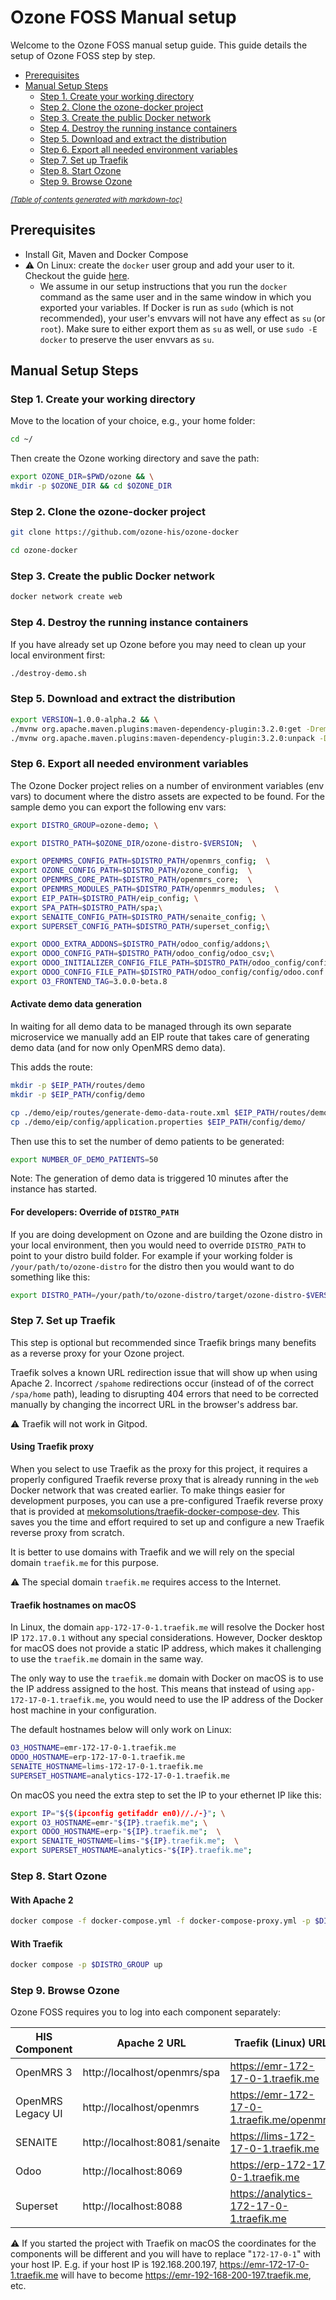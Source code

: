 # Ozone FOSS Manual setup

Welcome to the Ozone FOSS manual setup guide. This guide details the setup of Ozone FOSS step by step.

- [Prerequisites](#prerequisites)
- [Manual Setup Steps](#manual-setup-steps)
  * [Step 1. Create your working directory](#step-1-create-your-working-directory)
  * [Step 2. Clone the ozone-docker project](#step-2-clone-the-ozone-docker-project)
  * [Step 3. Create the public Docker network](#step-3-create-the-public-docker-network)
  * [Step 4. Destroy the running instance containers](#step-4-destroy-the-running-instance-containers)
  * [Step 5. Download and extract the distribution](#step-5-download-and-extract-the-distribution)
  * [Step 6. Export all needed environment variables](#step-6-export-all-needed-environment-variables)
  * [Step 7. Set up Traefik](#step-7-set-up-traefik)
  * [Step 8. Start Ozone](#step-8-start-ozone)
  * [Step 9. Browse Ozone](#step-9-browse-ozone)

<small><i><a href='http://ecotrust-canada.github.io/markdown-toc/'>(Table of contents generated with markdown-toc)</a></i></small>

## Prerequisites
* Install Git, Maven and Docker Compose
* ⚠️ On Linux: create the `docker` user group and add your user to it. Checkout the guide [here](https://docs.docker.com/engine/install/linux-postinstall/#manage-docker-as-a-non-root-user).
  * We assume in our setup instructions that you run the `docker` command as the same user and in the same window in which you exported your variables. If Docker is run as `sudo` (which is not recommended), your user's envvars will not have any effect as `su` (or `root`). Make sure to either export them as `su` as well, or use `sudo -E docker` to preserve the user envvars as `su`.


## Manual Setup Steps
### Step 1. Create your working directory

Move to the location of your choice, e.g., your home folder:

```bash
cd ~/
```

Then create the Ozone working directory and save the path:
```bash
export OZONE_DIR=$PWD/ozone && \
mkdir -p $OZONE_DIR && cd $OZONE_DIR
```
### Step 2. Clone the ozone-docker project

```bash
git clone https://github.com/ozone-his/ozone-docker
```

```bash
cd ozone-docker
```

### Step 3. Create the public Docker network
```bash
docker network create web
```

### Step 4. Destroy the running instance containers
If you have already set up Ozone before you may need to clean up your local environment first:

```bash
./destroy-demo.sh
```

### Step 5. Download and extract the distribution

```bash
export VERSION=1.0.0-alpha.2 && \
./mvnw org.apache.maven.plugins:maven-dependency-plugin:3.2.0:get -DremoteRepositories=https://nexus.mekomsolutions.net/repository/maven-public -Dartifact=com.ozonehis:ozone-distro:$VERSION:zip -Dtransitive=false --legacy-local-repository && \
./mvnw org.apache.maven.plugins:maven-dependency-plugin:3.2.0:unpack -Dproject.basedir=$OZONE_DIR -Dartifact=com.ozonehis:ozone-distro:$VERSION:zip -DoutputDirectory=$OZONE_DIR/ozone-distro-$VERSION
```

### Step 6. Export all needed environment variables

The Ozone Docker project relies on a number of environment variables (env vars) to document where the distro assets are expected to be found.
For the sample demo you can export the following env vars:
```bash
export DISTRO_GROUP=ozone-demo; \

export DISTRO_PATH=$OZONE_DIR/ozone-distro-$VERSION;  \

export OPENMRS_CONFIG_PATH=$DISTRO_PATH/openmrs_config;  \
export OZONE_CONFIG_PATH=$DISTRO_PATH/ozone_config;  \
export OPENMRS_CORE_PATH=$DISTRO_PATH/openmrs_core;  \
export OPENMRS_MODULES_PATH=$DISTRO_PATH/openmrs_modules;  \
export EIP_PATH=$DISTRO_PATH/eip_config; \
export SPA_PATH=$DISTRO_PATH/spa;\
export SENAITE_CONFIG_PATH=$DISTRO_PATH/senaite_config; \
export SUPERSET_CONFIG_PATH=$DISTRO_PATH/superset_config;\

export ODOO_EXTRA_ADDONS=$DISTRO_PATH/odoo_config/addons;\
export ODOO_CONFIG_PATH=$DISTRO_PATH/odoo_config/odoo_csv;\
export ODOO_INITIALIZER_CONFIG_FILE_PATH=$DISTRO_PATH/odoo_config/config/initializer_config.json;\
export ODOO_CONFIG_FILE_PATH=$DISTRO_PATH/odoo_config/config/odoo.conf
export O3_FRONTEND_TAG=3.0.0-beta.8
```

#### Activate demo data generation
In waiting for all demo data to be managed through its own separate microservice we manually add an EIP route that takes care of generating demo data (and for now only OpenMRS demo data).

This adds the route:
```bash
mkdir -p $EIP_PATH/routes/demo
mkdir -p $EIP_PATH/config/demo

cp ./demo/eip/routes/generate-demo-data-route.xml $EIP_PATH/routes/demo/
cp ./demo/eip/config/application.properties $EIP_PATH/config/demo/
```
Then use this to set the number of demo patients to be generated:
```bash
export NUMBER_OF_DEMO_PATIENTS=50
```
Note: The generation of demo data is triggered 10 minutes after the instance has started.

#### For developers: Override of `DISTRO_PATH`

If you are doing development on Ozone and are building the Ozone distro in your local environment, then you would need to override `DISTRO_PATH` to point to your distro build folder. For example if your working folder is `/your/path/to/ozone-distro` for the distro then you would want to do something like this:
```bash
export DISTRO_PATH=/your/path/to/ozone-distro/target/ozone-distro-$VERSION
```

### Step 7. Set up Traefik

This step is optional but recommended since Traefik brings many benefits as a reverse proxy for your Ozone project. 

Traefik solves a known URL redirection issue that will show up when using Apache 2. Incorrect `/spahome` redirections occur (instead of of the correct `/spa/home` path), leading to disrupting 404 errors that need to be corrected manually by changing the incorrect URL in the browser's address bar.

⚠️ Traefik will not work in Gitpod.

#### Using Traefik proxy

When you select to use Traefik as the proxy for this project, it requires a properly configured Traefik reverse proxy that is already running in the `web` Docker network that was created earlier.
To make things easier for development purposes, you can use a pre-configured Traefik reverse proxy that is provided at [mekomsolutions/traefik-docker-compose-dev](https://github.com/mekomsolutions/traefik-docker-compose-dev). This saves you the time and effort required to set up and configure a new Traefik reverse proxy from scratch.

It is better to use domains with Traefik and we will rely on the special domain `traefik.me` for this purpose.

⚠️ The special domain `traefik.me` requires access to the Internet.

#### Traefik hostnames on macOS

In Linux, the domain `app-172-17-0-1.traefik.me` will resolve the Docker host IP `172.17.0.1` without any special considerations. However, Docker desktop for macOS does not provide a static IP address, which makes it challenging to use the `traefik.me` domain in the same way.

The only way to use the `traefik.me` domain with Docker on macOS is to use the IP address assigned to the host. This means that instead of using `app-172-17-0-1.traefik.me`, you would need to use the IP address of the Docker host machine in your configuration.

The default hostnames below will only work on Linux:
```bash
O3_HOSTNAME=emr-172-17-0-1.traefik.me
ODOO_HOSTNAME=erp-172-17-0-1.traefik.me
SENAITE_HOSTNAME=lims-172-17-0-1.traefik.me
SUPERSET_HOSTNAME=analytics-172-17-0-1.traefik.me
```
On macOS you need the extra step to set the IP to your ethernet IP like this:
```bash
export IP="${$(ipconfig getifaddr en0)//./-}"; \
export O3_HOSTNAME=emr-"${IP}.traefik.me"; \
export ODOO_HOSTNAME=erp-"${IP}.traefik.me";  \
export SENAITE_HOSTNAME=lims-"${IP}.traefik.me";  \
export SUPERSET_HOSTNAME=analytics-"${IP}.traefik.me";  
```

### Step 8. Start Ozone
#### With Apache 2

```bash
docker compose -f docker-compose.yml -f docker-compose-proxy.yml -p $DISTRO_GROUP up
```
#### With Traefik

```bash
docker compose -p $DISTRO_GROUP up
```

### Step 9. Browse Ozone
Ozone FOSS requires you to log into each component separately:

| HIS Component     | Apache 2 URL                  | Traefik (Linux) URL                       | Username | Password |
|-------------------|-------------------------------|-------------------------------------------|----------|----------|
| OpenMRS 3         | http://localhost/openmrs/spa  | https://emr-172-17-0-1.traefik.me         | admin    | Admin123 |
| OpenMRS Legacy UI | http://localhost/openmrs      | https://emr-172-17-0-1.traefik.me/openmrs | admin    | Admin123 |
| SENAITE           | http://localhost:8081/senaite | https://lims-172-17-0-1.traefik.me        | admin    | password |
| Odoo              | http://localhost:8069         | https://erp-172-17-0-1.traefik.me         | admin    | admin    |
| Superset          | http://localhost:8088         | https://analytics-172-17-0-1.traefik.me   | admin    | password |

⚠️ If you started the project with Traefik on macOS the coordinates for the components will be different and you will have to replace "`172-17-0-1`" with your host IP.
E.g. if your host IP is 192.168.200.197, https://emr-172-17-0-1.traefik.me will have to become https://emr-192-168-200-197.traefik.me, etc.
